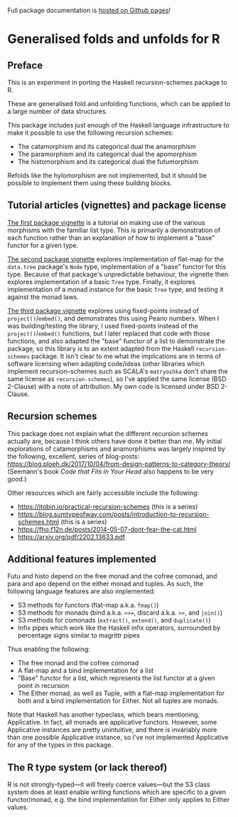 Full package documentation is [hosted on Github pages](https://druimalban.github.io/)!

# Generalised folds and unfolds for R
## Preface

This is an experiment in porting the Haskell recursion-schemes package to R. 

These are generalised fold and unfolding functions, which can be applied to a
large number of data structures.

This package includes just enough of the Haskell language infrastructure to make
it possible to use the following recursion schemes:

  - The catamorphism and its categorical dual the anamorphism
  - The paramorphism and its categorical dual the apomorphism
  - The histomorphism and its categorical dual the futumorphism
  
Refolds like the hylomorphism are not implemented, but it should be possible to
implement them using these building blocks.

## Tutorial articles (vignettes) and package license

[The first package vignette](https://druimalban.github.io/articles/list-morphisms.html) 
is a tutorial on making use of the various morphisms with the familiar list type. 
This is primarily a demonstration of each function rather than an explanation of
how to implement a "base" functor for a given type.

[The second package vignette](https://druimalban.github.io/articles/tree-morphisms.html)
explores implementation of flat-map for the `data.tree` package's `Node` type,
implementation of a "base" functor for this type. 
Because of that package's unpredictable behaviour, the vignette then explores
implementation of a basic `Tree` type. 
Finally, it explores implementation of a monad instance for the basic `Tree` 
type, and testing it against the monad laws.

[The third package vignette](https://druimalban.github.io/articles/fixed-point-programming.html)
explores using fixed-points instead of `project()`/`embed()`, 
and demonstrates this using Peano numbers.
When I was building/testing the library, I used fixed-points instead of the 
`project()`/`embed()` functions, but I later replaced that code with those 
functions, and also adapted the "base" functor of a list to demonstrate the 
package, so this library is to an extent adapted from the Haskell
`recursion-schemes` package. It isn't clear to me what the implications are in
terms of software licensing when adapting code/ideas (other libraries which 
implement recursion-schemes such as SCALA's `matryoshka` don't share the same
license as `recursion-schemes`), so I've applied the same license (BSD 2-Clause) 
with a note of attribution. My own code is licensed under BSD 2-Clause.

## Recursion schemes
  
This package does not explain what the different recursion schemes actually are,
because I think others have done it better than me.
My initial explorations of catamorphisms and anamorphisms was largely inspired
by the following, excellent, series of blog-posts: 
https://blog.ploeh.dk/2017/10/04/from-design-patterns-to-category-theory/
(Seemann's book *Code that Fits in Your Head* also happens to be very good.)

Other resources which are fairly accessible include the following:

  - https://jtobin.io/practical-recursion-schemes (this is a series)
  - https://blog.sumtypeofway.com/posts/introduction-to-recursion-schemes.html (this is a series)
  - https://fho.f12n.de/posts/2014-05-07-dont-fear-the-cat.html
  - https://arxiv.org/pdf/2202.13633.pdf

## Additional features implemented

Futu and histo depend on the free monad and the cofree comonad, and para and apo
depend on the either monad and tuples. As such, the following language features
are also implemented:

  - S3 methods for functors (flat-map a.k.a. `fmap()`)
  - S3 methods for monads (bind a.k.a. `>>=`, discard a.k.a. `>>`, and `join()`)
  - S3 methods for comonads (`extract()`, `extend()`, and `duplicate()`)
  - Infix pipes which work like the Haskell infix operators, surrounded by percentage signs similar to magrittr pipes
  
Thus enabling the following:
  
  - The free monad and the cofree comonad
  - A flat-map and a bind implementation for a list
  - "Base" functor for a list, which represents the list functor at a given point in recursion
  - The Either monad, as well as Tuple, with a flat-map implementation for both and a bind implementation for Either. Not all tuples are monads.

Note that Haskell has another typeclass, which bears mentioning, Applicative.
In fact, all monads are applicative functors. However, some Applicative 
instances are pretty unintuitive, and there is invariably more than one possible
Applicative instance, so I've not implemented Applicative for any of the types 
in this package.

## The R type system (or lack thereof)

R is not strongly-typed—it will freely coerce values—but the S3 class system
does at least enable writing functions which are specific to a given 
functor/monad, e.g. the bind implementation for Either only applies to Either 
values. 